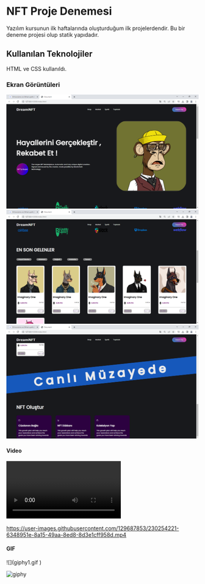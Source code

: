 <h1>NFT Proje Denemesi</h1>

Yazılım kursunun ilk haftalarında oluşturduğum ilk projelerdendir.
Bu bir deneme projesi olup statik yapıdadır.

<h2> Kullanılan Teknolojiler</h2>

HTML ve CSS kullanıldı.


<h3>Ekran Görüntüleri</h3>

![](screen1.png)
![](screen2.png)
![](screen3.png)

<h4> Video </h4>

![](video.mp4)

https://user-images.githubusercontent.com/129687853/230254221-6348951e-8a15-49aa-8ed8-8d3e1cff958d.mp4


<h4> GIF </h4>
![](giphy1.gif
)

![giphy](https://user-images.githubusercontent.com/129687853/230253763-428e6c4f-24b9-45d1-bb87-4fa8509f1584.gif)
